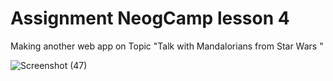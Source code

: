 # Assignment NeogCamp lesson 4
 Making another web app on Topic "Talk with Mandalorians from Star Wars "
 
 ![Screenshot (47)](https://user-images.githubusercontent.com/74651015/119268298-4cb55800-bbc0-11eb-91a9-b94a6d9c372f.png)

